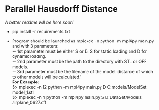 # Parallel Hausdorff Distance
*A better readme will be here soon!*

* pip install -r requirements.txt

* Program should be launched as mpiexec -n <procs> python -m mpi4py main.py and with 3 parameters:  
    -- 1st parameter must be either S or D. S for static loading and D for dynamic loading.  
    -- 2nd parameter must be the path to the directory with STL or OFF models.  
    -- 3rd parameter must be the filename of the model, distance of which to other models will be calculated.'  
**For Example:**  
    $> mpiexec -n 12 python -m mpi4py main.py D C:models/ModelSet model_1.stl  
    $> mpiexec -n 4 python -m mpi4py main.py S D:DataSet/Models airplane_0627.off
